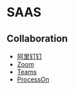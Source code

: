 # SAAS

## Collaboration

- [阿里钉钉](https://www.dingtalk.com/)
- [Zoom](https://www.zoom.us/)
- [Teams](https://teams.microsoft.com/)
- [ProcessOn](https://www.processon.com/)
